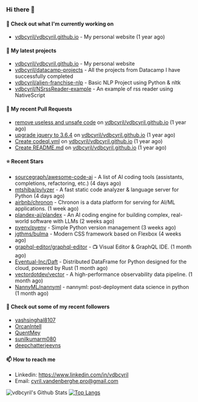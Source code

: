 ### Hi there 👋

#### 👷 Check out what I'm currently working on

- [vdbcyril/vdbcyril.github.io](https://github.com/vdbcyril/vdbcyril.github.io) - My personal website (1 year ago)

#### 🌱 My latest projects

- [vdbcyril/vdbcyril.github.io](https://github.com/vdbcyril/vdbcyril.github.io) - My personal website
- [vdbcyril/datacamp-projects](https://github.com/vdbcyril/datacamp-projects) - All the projects from Datacamp I have successfully completed
- [vdbcyril/alien-franchise-nlp](https://github.com/vdbcyril/alien-franchise-nlp) - Basic NLP Project using Python &amp; nltk
- [vdbcyril/NSrssReader-example](https://github.com/vdbcyril/NSrssReader-example) - An example of rss reader using NativeScript

#### 🔨 My recent Pull Requests

- [remove useless and unsafe code](https://github.com/vdbcyril/vdbcyril.github.io/pull/19) on [vdbcyril/vdbcyril.github.io](https://github.com/vdbcyril/vdbcyril.github.io) (1 year ago)
- [upgrade jquery to 3.6.4](https://github.com/vdbcyril/vdbcyril.github.io/pull/18) on [vdbcyril/vdbcyril.github.io](https://github.com/vdbcyril/vdbcyril.github.io) (1 year ago)
- [Create codeql.yml](https://github.com/vdbcyril/vdbcyril.github.io/pull/9) on [vdbcyril/vdbcyril.github.io](https://github.com/vdbcyril/vdbcyril.github.io) (1 year ago)
- [Create README.md](https://github.com/vdbcyril/vdbcyril.github.io/pull/8) on [vdbcyril/vdbcyril.github.io](https://github.com/vdbcyril/vdbcyril.github.io) (1 year ago)

#### ⭐ Recent Stars

- [sourcegraph/awesome-code-ai](https://github.com/sourcegraph/awesome-code-ai) - A list of AI coding tools (assistants, completions, refactoring, etc.) (4 days ago)
- [mtshiba/pylyzer](https://github.com/mtshiba/pylyzer) - A fast static code analyzer &amp; language server for Python (4 days ago)
- [airbnb/chronon](https://github.com/airbnb/chronon) - Chronon is a data platform for serving for AI/ML applications. (1 week ago)
- [plandex-ai/plandex](https://github.com/plandex-ai/plandex) - An AI coding engine for building complex, real-world software with LLMs (2 weeks ago)
- [pyenv/pyenv](https://github.com/pyenv/pyenv) - Simple Python version management (3 weeks ago)
- [jgthms/bulma](https://github.com/jgthms/bulma) - Modern CSS framework based on Flexbox (4 weeks ago)
- [graphql-editor/graphql-editor](https://github.com/graphql-editor/graphql-editor) - 📺 Visual Editor &amp; GraphQL IDE.  (1 month ago)
- [Eventual-Inc/Daft](https://github.com/Eventual-Inc/Daft) - Distributed DataFrame for Python designed for the cloud, powered by Rust (1 month ago)
- [vectordotdev/vector](https://github.com/vectordotdev/vector) - A high-performance observability data pipeline. (1 month ago)
- [NannyML/nannyml](https://github.com/NannyML/nannyml) - nannyml: post-deployment data science in python (1 month ago)

#### 👯 Check out some of my recent followers

- [yashsinghal8107](https://github.com/yashsinghal8107)
- [OrcanIntell](https://github.com/OrcanIntell)
- [QuentMey](https://github.com/QuentMey)
- [sunilkumarm080](https://github.com/sunilkumarm080)
- [deepchatterjeevns](https://github.com/deepchatterjeevns)

#### 📫 How to reach me

- Linkedin: https://www.linkedin.com/in/vdbcyril
- Email: cyril.vandenberghe.pro@gmail.com

![vdbcyril's Github Stats](https://github-readme-stats.vercel.app/api?username=vdbcyril&show_icons=true&bg_color=00000000)
[![Top Langs](https://github-readme-stats.vercel.app/api/top-langs/?username=vdbcyril)](https://github.com/anuraghazra/github-readme-stats)